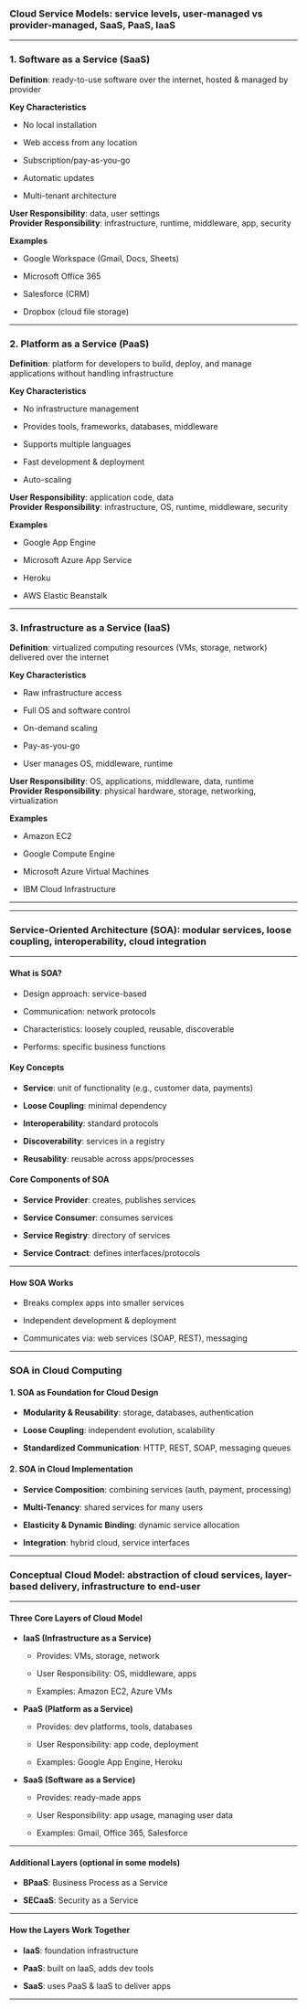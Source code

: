 ### **Cloud Service Models**: service levels, user-managed vs provider-managed, SaaS, PaaS, IaaS

---

### **1. Software as a Service (SaaS)**

**Definition**: ready-to-use software over the internet, hosted & managed by provider

**Key Characteristics**

- No local installation
    
- Web access from any location
    
- Subscription/pay-as-you-go
    
- Automatic updates
    
- Multi-tenant architecture
    

**User Responsibility**: data, user settings  
**Provider Responsibility**: infrastructure, runtime, middleware, app, security

**Examples**

- Google Workspace (Gmail, Docs, Sheets)
    
- Microsoft Office 365
    
- Salesforce (CRM)
    
- Dropbox (cloud file storage)
    

---

### **2. Platform as a Service (PaaS)**

**Definition**: platform for developers to build, deploy, and manage applications without handling infrastructure

**Key Characteristics**

- No infrastructure management
    
- Provides tools, frameworks, databases, middleware
    
- Supports multiple languages
    
- Fast development & deployment
    
- Auto-scaling
    

**User Responsibility**: application code, data  
**Provider Responsibility**: infrastructure, OS, runtime, middleware, security

**Examples**

- Google App Engine
    
- Microsoft Azure App Service
    
- Heroku
    
- AWS Elastic Beanstalk
    

---

### **3. Infrastructure as a Service (IaaS)**

**Definition**: virtualized computing resources (VMs, storage, network) delivered over the internet

**Key Characteristics**

- Raw infrastructure access
    
- Full OS and software control
    
- On-demand scaling
    
- Pay-as-you-go
    
- User manages OS, middleware, runtime
    

**User Responsibility**: OS, applications, middleware, data, runtime  
**Provider Responsibility**: physical hardware, storage, networking, virtualization

**Examples**

- Amazon EC2
    
- Google Compute Engine
    
- Microsoft Azure Virtual Machines
    
- IBM Cloud Infrastructure
    

---

---

### **Service-Oriented Architecture (SOA)**: modular services, loose coupling, interoperability, cloud integration

---

#### **What is SOA?**

- Design approach: service-based
    
- Communication: network protocols
    
- Characteristics: loosely coupled, reusable, discoverable
    
- Performs: specific business functions
    

#### **Key Concepts**

- **Service**: unit of functionality (e.g., customer data, payments)
    
- **Loose Coupling**: minimal dependency
    
- **Interoperability**: standard protocols
    
- **Discoverability**: services in a registry
    
- **Reusability**: reusable across apps/processes
    

#### **Core Components of SOA**

- **Service Provider**: creates, publishes services
    
- **Service Consumer**: consumes services
    
- **Service Registry**: directory of services
    
- **Service Contract**: defines interfaces/protocols
    

---

#### **How SOA Works**

- Breaks complex apps into smaller services
    
- Independent development & deployment
    
- Communicates via: web services (SOAP, REST), messaging
    

---

### **SOA in Cloud Computing**

#### **1. SOA as Foundation for Cloud Design**

- **Modularity & Reusability**: storage, databases, authentication
    
- **Loose Coupling**: independent evolution, scalability
    
- **Standardized Communication**: HTTP, REST, SOAP, messaging queues
    

#### **2. SOA in Cloud Implementation**

- **Service Composition**: combining services (auth, payment, processing)
    
- **Multi-Tenancy**: shared services for many users
    
- **Elasticity & Dynamic Binding**: dynamic service allocation
    
- **Integration**: hybrid cloud, service interfaces
    

---

### **Conceptual Cloud Model**: abstraction of cloud services, layer-based delivery, infrastructure to end-user

---

#### **Three Core Layers of Cloud Model**

- **IaaS (Infrastructure as a Service)**
    
    - Provides: VMs, storage, network
        
    - User Responsibility: OS, middleware, apps
        
    - Examples: Amazon EC2, Azure VMs
        
- **PaaS (Platform as a Service)**
    
    - Provides: dev platforms, tools, databases
        
    - User Responsibility: app code, deployment
        
    - Examples: Google App Engine, Heroku
        
- **SaaS (Software as a Service)**
    
    - Provides: ready-made apps
        
    - User Responsibility: app usage, managing user data
        
    - Examples: Gmail, Office 365, Salesforce
        

---

#### **Additional Layers (optional in some models)**

- **BPaaS**: Business Process as a Service
    
- **SECaaS**: Security as a Service
    

---

#### **How the Layers Work Together**

- **IaaS**: foundation infrastructure
    
- **PaaS**: built on IaaS, adds dev tools
    
- **SaaS**: uses PaaS & IaaS to deliver apps
    

---
